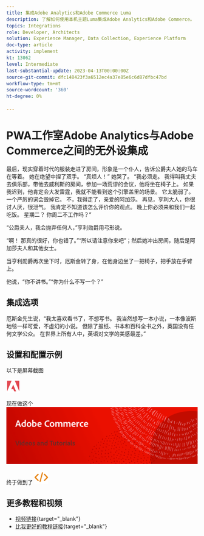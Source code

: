 ```yaml
---
title: 集成Adobe Analytics和Adobe Commerce Luma
description: 了解如何使用本机主题Luma集成Adobe Analytics和Adobe Commerce。
topics: Integrations
role: Developer, Architects
solution: Experience Manager, Data Collection, Experience Platform
doc-type: article
activity: implement
kt: 13062
level: Intermediate
last-substantial-update: 2023-04-13T00:00:00Z
source-git-commit: dfc148423f3a6512ec4a37e85e6c6d87dfbc47bd
workflow-type: tm+mt
source-wordcount: '360'
ht-degree: 0%

---
```



# PWA工作室Adobe Analytics与Adobe Commerce之间的无外设集成

最后，现实穿着时代的服装走进了房间，形象是一个仆人，告诉公爵夫人她的马车在等着。 她在绝望中捏了双手。 “真烦人！” 她哭了。 “我必须走。 我得叫我丈夫去俱乐部，带他去威利斯的房间，参加一场荒谬的会议，他将坐在椅子上。 如果我迟到，他肯定会大发雷霆，我就不能看到这个引擎盖里的场景。 它太脆弱了。 一个严厉的词会毁掉它。 不，我得走了，亲爱的阿加莎。 再见，亨利大人，你很讨人厌，很泄气。 我肯定不知道该怎么评价你的观点。 晚上你必须来和我们一起吃饭。 星期二？ 你周二不工作吗？”

“公爵夫人，我会抛弃任何人，”亨利勋爵用弓形说。

“啊！ 那真的很好，你也错了。”“所以请注意你来吧”；然后她冲出房间，随后是阿加莎夫人和其他女士。

当亨利勋爵再次坐下时，厄斯金转了身，在他身边坐了一把椅子，把手放在手臂上。

他说，“你不讲书。”“你为什么不写一个？”

## 集成选项

厄斯金先生说，“我太喜欢看书了，不想写书。 我当然想写一本小说，一本像波斯地毯一样可爱，不虚幻的小说。 但除了报纸、书本和百科全书之外，英国没有任何文学公众。 在世界上所有人中，英语对文学的美感最差。”


## 设置和配置示例

以下是屏幕截图

![屏幕截图1](/help/assets/adobe-logo.svg)

现在做这个
![屏幕截图2](/help/assets/banner-videos-home.png)

终于做到了
![最后屏幕截图](/help/assets/open-source.svg)

## 更多教程和视频

* [视频链接](https://example.com){target="_blank"}
* [比我更好的教程链接](https://example.com){target="_blank"}
